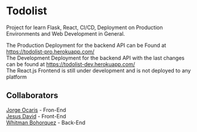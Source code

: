# Todolist
Project for learn Flask, React, CI/CD, Deployment on Production Environments and Web Development in General.

The Production Deployment for the backend API can be Found at https://todolist-pro.herokuapp.com/<br/>
The Development Deployment for the backend API with the last changes can be found at https://todolist-dev.herokuapp.com/<br/>
The React.js Frontend is still under development and is not deployed to any platform

## Collaborators
[Jorge Ocaris](https://github.com/Jors13) - Fron-End<br/>
[Jesus David](https://github.com/YisusJe) - Front-End<br/>
[Whitman Bohorquez](https://github.com/ElPapi42) - Back-End<br/>
